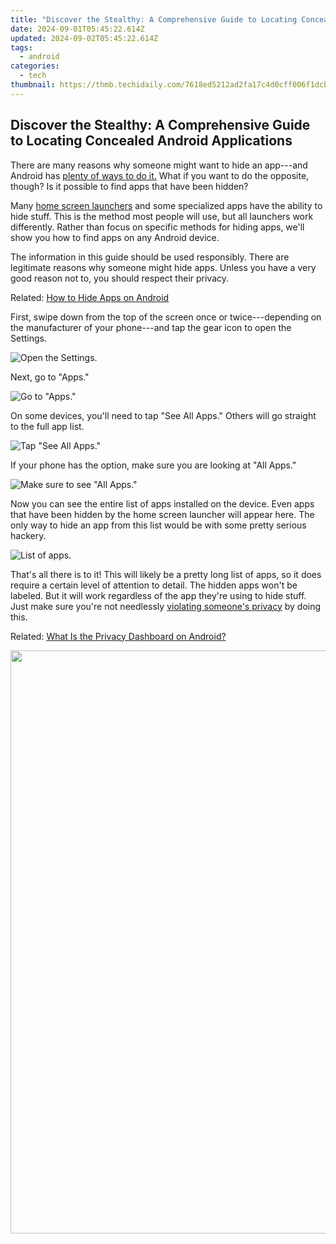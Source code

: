 ```yaml
---
title: "Discover the Stealthy: A Comprehensive Guide to Locating Concealed Android Applications"
date: 2024-09-01T05:45:22.614Z
updated: 2024-09-02T05:45:22.614Z
tags:
  - android
categories:
  - tech
thumbnail: https://thmb.techidaily.com/7618ed5212ad2fa17c4d0cff006f1dcb4d7c52766a583e2029f0351c0b405229.jpg
---
```


## Discover the Stealthy: A Comprehensive Guide to Locating Concealed Android Applications

There are many reasons why someone might want to hide an app---and Android has [plenty of ways to do it.](https://location-social.techidaily.com/in-2024-how-to-change-gps-location-on-samsung-galaxy-s24plus-easily-and-safely-drfone-by-drfone-virtual-android/) What if you want to do the opposite, though? Is it possible to find apps that have been hidden?

 Many [home screen launchers](https://www.reviewgeek.com/62940/the-7-best-android-launchers/) and some specialized apps have the ability to hide stuff. This is the method most people will use, but all launchers work differently. Rather than focus on specific methods for hiding apps, we'll show you how to find apps on any Android device.

 The information in this guide should be used responsibly. There are legitimate reasons why someone might hide apps. Unless you have a very good reason not to, you should respect their privacy.

Related: [How to Hide Apps on Android](https://location-social.techidaily.com/in-2024-how-to-change-gps-location-on-samsung-galaxy-s24plus-easily-and-safely-drfone-by-drfone-virtual-android/) 

 First, swipe down from the top of the screen once or twice---depending on the manufacturer of your phone---and tap the gear icon to open the Settings.

![Open the Settings.](https://static1.howtogeekimages.com/wordpress/wp-content/uploads/2021/11/2021-11-09_16-39-10.png) 

 Next, go to "Apps."

![Go to "Apps."](https://static1.howtogeekimages.com/wordpress/wp-content/uploads/2021/11/2021-11-09_16-40-58.png) 

 On some devices, you'll need to tap "See All Apps." Others will go straight to the full app list.

![Tap "See All Apps."](https://static1.howtogeekimages.com/wordpress/wp-content/uploads/2021/11/2021-11-09_16-42-20.png) 

 If your phone has the option, make sure you are looking at "All Apps."

![Make sure to see "All Apps."](https://static1.howtogeekimages.com/wordpress/wp-content/uploads/2021/11/2021-11-09_16-49-18.png) 

 Now you can see the entire list of apps installed on the device. Even apps that have been hidden by the home screen launcher will appear here. The only way to hide an app from this list would be with some pretty serious hackery.

![List of apps.](https://static1.howtogeekimages.com/wordpress/wp-content/uploads/2021/11/2021-11-09_16-43-40.png) 

 That's all there is to it! This will likely be a pretty long list of apps, so it does require a certain level of attention to detail. The hidden apps won't be labeled. But it will work regardless of the app they're using to hide stuff. Just make sure you're not needlessly [violating someone's privacy](https://instagram-video-recordings.techidaily.com/updated-2024-approved-instagrams-essential-quick-tutorial-for-chat/) by doing this.

Related: [What Is the Privacy Dashboard on Android?](https://instagram-video-recordings.techidaily.com/updated-2024-approved-instagrams-essential-quick-tutorial-for-chat/)

<ins class="adsbygoogle"
     style="display:block"
     data-ad-format="autorelaxed"
     data-ad-client="ca-pub-7571918770474297"
     data-ad-slot="1223367746"></ins>



<ins class="adsbygoogle"
     style="display:block"
     data-ad-client="ca-pub-7571918770474297"
     data-ad-slot="8358498916"
     data-ad-format="auto"
     data-full-width-responsive="true"></ins>



<!-- affiliate ads begin -->
<a href="https://ancheer.sjv.io/c/5597632/1657301/17326" target="_top" id="1657301"><img src="//a.impactradius-go.com/display-ad/17326-1657301" border="0" alt="" width="1920" height="933"/></a><img height="0" width="0" src="https://imp.pxf.io/i/5597632/1657301/17326" style="position:absolute;visibility:hidden;" border="0" />
<!-- affiliate ads end -->